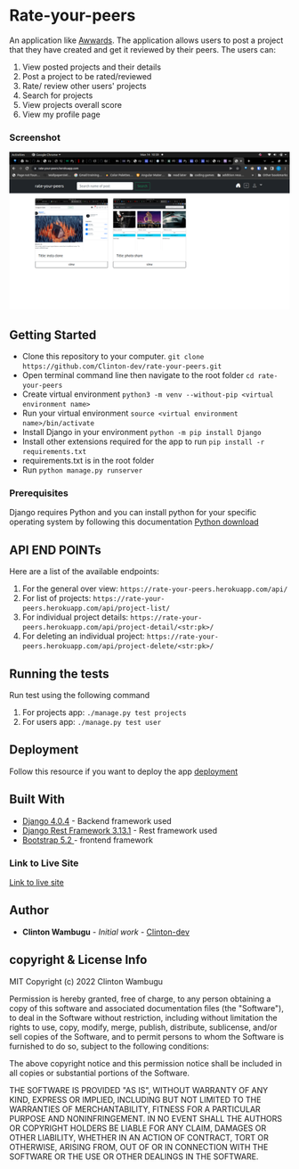 # Rate-your-peers
An application like [Awwards](https://www.awwwards.com/). The application allows users to post a project that they have created and get it reviewed by their peers. The users can:

1. View posted projects and their details
2. Post a project to be rated/reviewed
3. Rate/ review other users' projects
4. Search for projects
5. View projects overall score
6. View my profile page

### Screenshot
![](./screenshot.png)


## Getting Started

- Clone this repository to your computer. `git clone https://github.com/Clinton-dev/rate-your-peers.git`
- Open terminal command line then navigate to the root folder `cd rate-your-peers`
- Create virtual environment `python3 -m venv --without-pip <virtual environment name>`
- Run your virtual environment `source <virtual environment name>/bin/activate`
- Install Django in your environment `python -m pip install Django`
- Install other extensions required for the app to run `pip install -r requirements.txt`
- requirements.txt is in the root folder
- Run `python manage.py runserver`

### Prerequisites

Django requires Python and you can install python for your specific operating system by following this documentation [Python download](https://www.python.org/downloads/)

## API END POINTs
Here are a list of the available endpoints:
1. For the general over view: `https://rate-your-peers.herokuapp.com/api/`
2. For list of projects: `https://rate-your-peers.herokuapp.com/api/project-list/`
3. For individual project details: `https://rate-your-peers.herokuapp.com/api/project-detail/<str:pk>/`
4. For deleting an individual project: `https://rate-your-peers.herokuapp.com/api/project-delete/<str:pk>/`


## Running the tests

Run test using the following command

1. For projects app: ```./manage.py test projects```
1. For users app: ```./manage.py test user```

## Deployment

Follow this resource if you want to deploy the app [deployment](https://github.com/bernie-haxx/Deployment_to_heroku_django)

## Built With

* [Django 4.0.4](https://docs.djangoproject.com/en/4.0/) - Backend framework used
* [Django Rest Framework 3.13.1](https://www.django-rest-framework.org/topics/documenting-your-api/) - Rest framework used
* [Bootstrap 5.2 ](https://getbootstrap.com/docs/5.2/getting-started/introduction/) - frontend framework

### Link to Live Site
[Link to live site](https://rate-your-peers.herokuapp.com/)

## Author

* **Clinton Wambugu** - *Initial work* - [Clinton-dev](https://github.com/Clinton-dev)


## copyright & License Info
MIT Copyright (c) 2022 Clinton Wambugu

Permission is hereby granted, free of charge, to any person obtaining a copy of this software and associated documentation files (the "Software"), to deal in the Software without restriction, including without limitation the rights to use, copy, modify, merge, publish, distribute, sublicense, and/or sell copies of the Software, and to permit persons to whom the Software is furnished to do so, subject to the following conditions:

The above copyright notice and this permission notice shall be included in all copies or substantial portions of the Software.

THE SOFTWARE IS PROVIDED "AS IS", WITHOUT WARRANTY OF ANY KIND, EXPRESS OR IMPLIED, INCLUDING BUT NOT LIMITED TO THE WARRANTIES OF MERCHANTABILITY, FITNESS FOR A PARTICULAR PURPOSE AND NONINFRINGEMENT. IN NO EVENT SHALL THE AUTHORS OR COPYRIGHT HOLDERS BE LIABLE FOR ANY CLAIM, DAMAGES OR OTHER LIABILITY, WHETHER IN AN ACTION OF CONTRACT, TORT OR OTHERWISE, ARISING FROM, OUT OF OR IN CONNECTION WITH THE SOFTWARE OR THE USE OR OTHER DEALINGS IN THE SOFTWARE.

